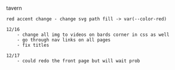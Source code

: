 tavern

    red accent change - change svg path fill -> var(--color-red)

    12/16
        - change all img to videos on bards corner in css as well
        - go through nav links on all pages
        - fix titles
    
    12/17
        - could redo the front page but will wait prob
    